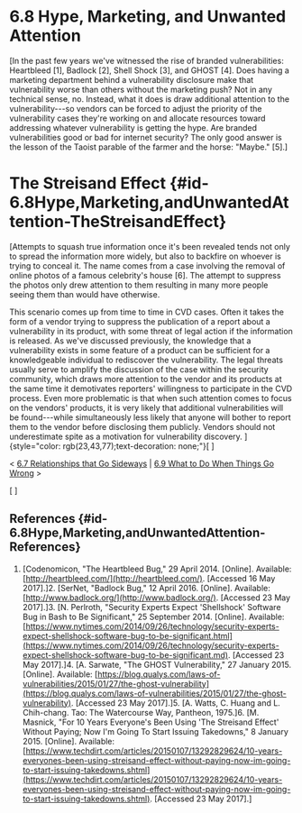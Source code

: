 # 6.8 Hype, Marketing, and Unwanted Attention 

[In the past few years we've witnessed the rise of branded
vulnerabilities: Heartbleed \[1\], Badlock \[2\], Shell Shock \[3\], and
GHOST \[4\]. Does having a marketing department behind a vulnerability
disclosure make that vulnerability worse than others without the
marketing push? Not in any technical sense, no. Instead, what it does is
draw additional attention to the vulnerability---so vendors can be
forced to adjust the priority of the vulnerability cases they're
working on and allocate resources toward addressing whatever
vulnerability is getting the hype. Are branded vulnerabilities good or
bad for internet security? The only good answer is the lesson of the
Taoist parable of the farmer and the horse: "Maybe."
\[5\].]
# The Streisand Effect {#id-6.8Hype,Marketing,andUnwantedAttention-TheStreisandEffect}

[Attempts to squash true information once it's been revealed tends not
only to spread the information more widely, but also to backfire on
whoever is trying to conceal it. The name comes from a case involving
the removal of online photos of a famous celebrity's house \[6\]. The
attempt to suppress the photos only drew attention to them resulting in
many more people seeing them than would have otherwise.

This scenario comes up from time to time in CVD cases. Often it takes
the form of a vendor trying to suppress the publication of a report
about a vulnerability in its product, with some threat of legal action
if the information is released. As we've discussed previously, the
knowledge that a vulnerability exists in some feature of a product can
be sufficient for a knowledgeable individual to rediscover the
vulnerability. The legal threats usually serve to amplify the discussion
of the case within the security community, which draws more attention to
the vendor and its products at the same time it demotivates reporters'
willingness to participate in the CVD process. Even more problematic is
that when such attention comes to focus on the vendors' products, it is
very likely that additional vulnerabilities will be found---while
simultaneously less likely that anyone will bother to report them to the
vendor before disclosing them publicly. Vendors should not underestimate
spite as a motivation for vulnerability
discovery. ]{style="color: rgb(23,43,77);text-decoration: none;"}[
]


\< [6.7 Relationships that Go
Sideways](6_7) \| [6.9 What
to Do When Things Go
Wrong](6_9) \>

[
]
## References {#id-6.8Hype,Marketing,andUnwantedAttention-References}

1.  [Codenomicon, "The Heartbleed Bug," 29 April 2014. \[Online\].
    Available:
    [http://heartbleed.com/](http://heartbleed.com/). \[Accessed 16 May
    2017\].]2.  [SerNet, "Badlock Bug," 12 April 2016. \[Online\]. Available:
    [http://www.badlock.org/](http://www.badlock.org/). \[Accessed 23 May
    2017\].]3.  [N. Perlroth, "Security Experts Expect 'Shellshock' Software Bug
    in Bash to Be Significant," 25 September 2014. \[Online\].
    Available:
    [https://www.nytimes.com/2014/09/26/technology/security-experts-expect-shellshock-software-bug-to-be-significant.html](https://www.nytimes.com/2014/09/26/technology/security-experts-expect-shellshock-software-bug-to-be-significant.md). \[Accessed 23 May
    2017\].]4.  [A. Sarwate, "The GHOST Vulnerability," 27 January 2015.
    \[Online\]. Available:
    [https://blog.qualys.com/laws-of-vulnerabilities/2015/01/27/the-ghost-vulnerability](https://blog.qualys.com/laws-of-vulnerabilities/2015/01/27/the-ghost-vulnerability). \[Accessed 23 May
    2017\].]5.  [A. Watts, C. Huang and L. Chih-chang. Tao: The Watercourse Way,
    Pantheon,
    1975.]6.  [M. Masnick, "For 10 Years Everyone's Been Using 'The Streisand
    Effect' Without Paying; Now I'm Going To Start Issuing
    Takedowns," 8 January 2015. \[Online\]. Available:
    [https://www.techdirt.com/articles/20150107/13292829624/10-years-everyones-been-using-streisand-effect-without-paying-now-im-going-to-start-issuing-takedowns.shtml](https://www.techdirt.com/articles/20150107/13292829624/10-years-everyones-been-using-streisand-effect-without-paying-now-im-going-to-start-issuing-takedowns.shtml). \[Accessed 23 May
    2017\].]
